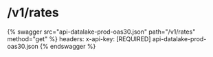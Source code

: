 # /v1/rates

{% swagger src="api-datalake-prod-oas30.json" path="/v1/rates" method="get" %}
  headers:
    x-api-key: [REQUIRED]
api-datalake-prod-oas30.json
{% endswagger %}

